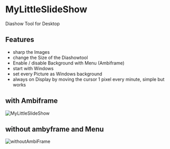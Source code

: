 # MyLittleSlideShow
Diashow Tool for Desktop

## Features
* sharp the Images
* change the Size of the Diashowtool
* Enable / disable Background with Menu (Ambiframe)
* start with Windows
* set every Picture as Windows background
* always on Display by moving the cursor 1 pixel every minute, simple but works

## with Ambiframe
![MyLittleSlideShow](https://user-images.githubusercontent.com/101094761/161440621-2e7857d4-0821-4343-8d8c-f691107dda34.PNG)


## without ambyframe and Menu
![withoutAmbiFrame](https://user-images.githubusercontent.com/101094761/161433353-c2a981ec-c608-470e-a18b-bf384234965f.PNG)
